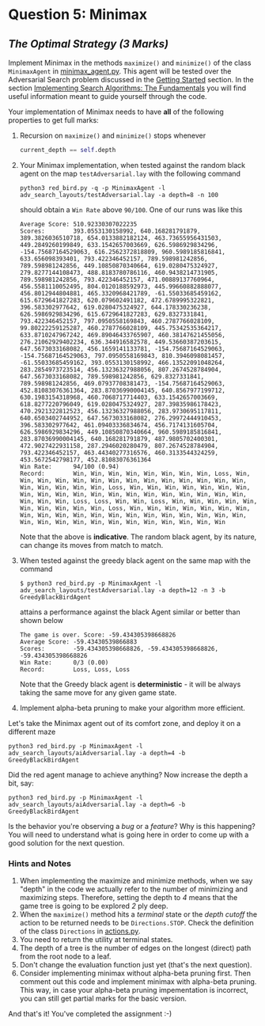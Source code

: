 # Question 5: Minimax

## _The Optimal Strategy (3 Marks)_

Implement Minimax in the methods `maximize()` and `minimize()` of the class
`MinimaxAgent` in [minimax_agent.py](../minimax_agent.py). This agent will be
tested over the Adversarial Search problem discussed in the
[Getting Started](1_getting_started.md) section. In the section
[Implementing Search Algorithms: The Fundamentals](2_implementation_notes.md)
you will find useful information meant to guide yourself through the code.

Your implementation of Minimax needs to have **all** of the following
properties to get full marks:

1. Recursion on `maximize()` and `minimize()` stops whenever

   ```python
   current_depth == self.depth
   ```

2. Your Minimax implementation, when tested against the random black agent on
   the map `testAdversarial.lay` with the following command

   ```
   python3 red_bird.py -q -p MinimaxAgent -l adv_search_layouts/testAdversarial.lay -a depth=8 -n 100
   ```

   should obtain a `Win Rate` above `90/100`. One of our runs was like this

   ```
   Average Score: 510.92330307022235
   Scores:        393.0553130158992, 640.168281791879, 389.3826036510718, 654.0133882182124, 463.73655956431503, 449.2849260199849, 633.1542657003669, 626.5986929834296, -154.75687164529063, 616.2562372818809, 960.5989185816841, 633.656098393401, 793.422346452157, 789.598981242856, 789.598981242856, 449.10850870340664, 619.0280475324927, 279.8277144108473, 488.8183780786116, 460.9438214731905, 789.598981242856, 793.422346452157, 471.00889137760964, 456.5581110052495, 804.0120188592973, 445.99660882888077, 456.8012944804881, 465.3320968421789, -61.55033685459162, 615.6729641827283, 620.079602491182, 472.6789995322821, 396.583302977642, 619.0280475324927, 644.178330236238, 626.5986929834296, 615.6729641827283, 629.8327331841, 793.422346452157, 797.0950558169843, 460.2787766028109, 99.80222259125287, 460.2787766028109, 445.75342535364217, 633.8710247967242, 469.89046433765907, 460.38147621455056, 276.21062929402234, 636.344916582578, 449.53660387203615, 647.5673033168082, 456.1659141133781, -154.75687164529063, -154.75687164529063, 797.0950558169843, 810.3946098081457, -61.55033685459162, 393.0553130158992, 466.13522091048264, 283.2854973723514, 456.13236327988056, 807.2674528784904, 647.5673033168082, 789.598981242856, 629.8327331841, 789.598981242856, 469.07937708381473, -154.75687164529063, 452.81083076361364, 283.87036990004145, 640.8567977199712, 630.1983154318968, 460.7068717714403, 633.1542657003669, 618.8277220796049, 619.0280475324927, 287.39835986178423, 470.2921322812523, 456.13236327988056, 283.9730695117811, 640.6503402744952, 647.5673033168082, 276.29972444910453, 396.583302977642, 461.09403336834674, 456.7174131605704, 626.5986929834296, 449.10850870340664, 960.5989185816841, 283.87036990004145, 640.168281791879, 487.9805702400301, 472.9027422931158, 287.2946020280479, 807.2674528784904, 793.422346452157, 463.44340277316576, 460.3133544324259, 453.5672542798177, 452.81083076361364
   Win Rate:      94/100 (0.94)
   Record:        Win, Win, Win, Win, Win, Win, Win, Win, Loss, Win, Win, Win, Win, Win, Win, Win, Win, Win, Win, Win, Win, Win, Win, Win, Win, Win, Win, Win, Loss, Win, Win, Win, Win, Win, Win, Win, Win, Win, Win, Win, Win, Win, Win, Win, Win, Win, Win, Win, Win, Win, Win, Win, Loss, Loss, Win, Win, Loss, Win, Win, Win, Win, Win, Win, Win, Win, Win, Win, Loss, Win, Win, Win, Win, Win, Win, Win, Win, Win, Win, Win, Win, Win, Win, Win, Win, Win, Win, Win, Win, Win, Win, Win, Win, Win, Win, Win, Win, Win, Win, Win, Win
   ```

   Note that the above is **indicative**. The random black agent, by its nature, can change its moves from match to match.

3. When tested against the greedy black agent on the same map with the command

   ```
   $ python3 red_bird.py -p MinimaxAgent -l adv_search_layouts/testAdversarial.lay -a depth=12 -n 3 -b GreedyBlackBirdAgent
   ```

   attains a performance against the black Agent similar or better than shown below

   ```
   The game is over. Score: -59.434305398668826
   Average Score: -59.43430539866883
   Scores:        -59.434305398668826, -59.434305398668826, -59.434305398668826
   Win Rate:      0/3 (0.00)
   Record:        Loss, Loss, Loss
   ```

   Note that the Greedy black agent is **deterministic** - it will be always taking the same move for any given game state.

4. Implement alpha-beta pruning to make your algorithm more efficient.

Let's take the Minimax agent out of its comfort zone, and deploy it on a
different maze

```
python3 red_bird.py -p MinimaxAgent -l adv_search_layouts/aiAdversarial.lay -a depth=4 -b GreedyBlackBirdAgent
```

Did the red agent manage to achieve anything? Now increase the depth a bit, say:

```
python3 red_bird.py -p MinimaxAgent -l adv_search_layouts/aiAdversarial.lay -a depth=6 -b GreedyBlackBirdAgent
```

Is the behavior you're observing a _bug_ or a _feature_? Why is this happening?
You will need to understand what is going here in order to come up with a good
solution for the next question.

### Hints and Notes

1. When implementing the maximize and minimize methods, when we say "depth" in
   the code we actually refer to the number of minimizing and maximizing steps.
   Therefore, setting the depth to _4_ means that the game tree is going to be
   explored _2_ ply deep.
2. When the `maximize()` method hits a _terminal_ state or the _depth cutoff_
   the action to be returned needs to be `Directions.STOP`. Check the
   definition of the class `Directions` in [actions.py](../actions.py).
3. You need to return the utility at terminal states.
4. The depth of a tree is the number of edges on the longest (direct) path from
   the root node to a leaf.
5. Don't change the evaluation function just yet (that's the next question).
6. Consider implementing minimax without alpha-beta pruning first. Then comment
   out this code and implement minimax with alpha-beta pruning. This way, in
   case your alpha-beta pruning impementation is incorrect, you can still get
   partial marks for the basic version.

And that's it! You've completed the assignment :-)
